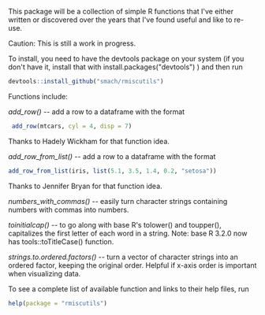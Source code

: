 <!-- README.md is generated from README.Rmd. Please edit that file -->
This package will be a collection of simple R functions that I've either written or discovered over the years that I've found useful and like to re-use.

Caution: This is still a work in progress.

To install, you need to have the devtools package on your system (if you don't have it, install that with install.packages("devtools") ) and then run

``` r
devtools::install_github("smach/rmiscutils")
```

Functions include:

*add\_row()* -- add a row to a dataframe with the format

``` r
 add_row(mtcars, cyl = 4, disp = 7)
```

Thanks to Hadely Wickham for that function idea.

*add\_row\_from\_list()* -- add a row to a dataframe with the format

``` r
add_row_from_list(iris, list(5.1, 3.5, 1.4, 0.2, "setosa"))
```

Thanks to Jennifer Bryan for that function idea.

*numbers\_with\_commas()* -- easily turn character strings containing numbers with commas into numbers.

*toinitialcap()* -- to go along with base R's tolower() and toupper(), capitalizes the first letter of each word in a string. Note: base R 3.2.0 now has tools::toTitleCase() function.

*strings.to.ordered.factors()* -- turn a vector of character strings into an ordered factor, keeping the original order. Helpful if x-axis order is important when visualizing data.

To see a complete list of available function and links to their help files, run

``` r
help(package = "rmiscutils")
```
